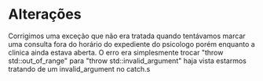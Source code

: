# Alterações
Corrigimos uma exceção que não era tratada quando tentávamos marcar uma consulta fora do horário do expediente do psicologo porém
enquanto a clinica ainda estava aberta.
O erro era simplesmente trocar "throw std::out_of_range" para "throw std::invalid_argument" haja vista estarmos tratando de um invalid_argument no catch.s